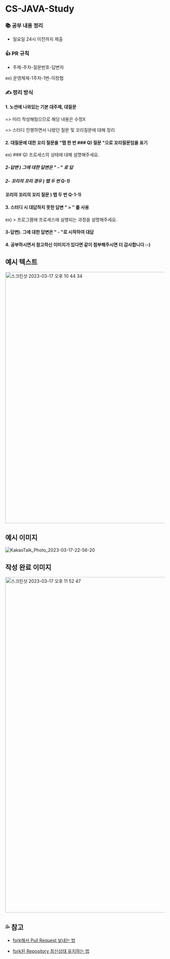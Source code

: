 # CS-JAVA-Study
### 📚 공부 내용 정리
- 일요일 24시 이전까지 제출

### 👍 PR 규칙
- 주제-주차-질문번호-답변자


ex) 운영체제-1주차-1번-이창협


### ✍️ 정리 방식
#### 1. 노션에 나와있는 기본 대주제, 대질문
=> 미리 작성해뒀으므로 해당 내용은 수정X


=> 스터디 진행하면서 나왔던 질문 및 꼬리질문에 대해 정리


#### 2. 대질문에 대한 꼬리 질문을 "탭 한 번 ### Q) 질문 "으로 꼬리질문임을 표기


ex) ### Q) 프로세스의 상태에 대해 설명해주세요.


##### 2-답변 ) 그에 대한 답변은 " - " 로 답


##### 2- 꼬리의 꼬리 경우 ) 탭 두 번 Q-1)


#### 꼬리의 꼬리의 꼬리 질문 ) 탭 두 번 Q-1-1) 


#### 3. 스터디 시 대답하지 못한 답변 " > " 를 사용


ex) > 프로그램에 프로세스에 실행되는 과정을 설명해주세요.


#### 3-답변). 그에 대한 답변은 " - "로 시작하여 대답


#### 4. 공부하시면서 참고하신 이미지가 있다면 같이 첨부해주시면 더 감사합니다 :-)

## 예시 텍스트
<img width="793" alt="스크린샷 2023-03-17 오후 10 44 34" src="https://user-images.githubusercontent.com/67494004/225925751-1a67de91-8c94-4002-86ba-9b7c02a4e9f1.png">


## 예시 이미지
![KakaoTalk_Photo_2023-03-17-22-56-20](https://user-images.githubusercontent.com/67494004/225925452-57ebb6e5-c13d-4a99-9890-eb222d171ffd.jpeg)



## 작성 완료 이미지
<img width="1059" alt="스크린샷 2023-03-17 오후 11 52 47" src="https://user-images.githubusercontent.com/67494004/225940229-7843ecfb-7f08-40c0-9549-938a6cc9081a.png">



💦 참고
---
- [fork해서 Pull Request 보내는 법](https://wayhome25.github.io/git/2017/07/08/git-first-pull-request-story/)

- [fork된 Repository 최신상태 유지하는 법](https://jybaek.tistory.com/775)
